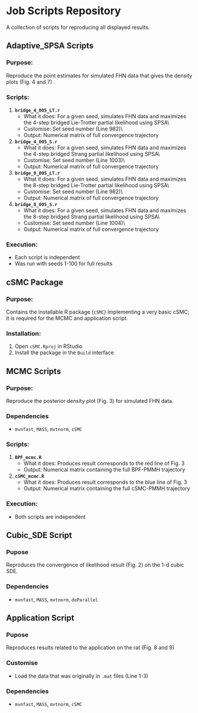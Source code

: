 # Job Scripts Repository

A collection of scripts for reproducing all displayed results.

## Adaptive_SPSA Scripts

### Purpose:

Reproduce the point estimates for simulated FHN data that gives the density plots (Fig. 4 and 7) .

### Scripts:

1.  **`bridge_4_005_LT.r`**
    -   What it does: For a given seed, simulates FHN data and maximizes the 4-step bridged Lie-Trotter partial likelihood using SPSA\
    -   Customise: Set seed number (Line 982)\
    -   Output: Numerical matrix of full convergence trajectory
2.  **`bridge_4_005_S.r`**
    -   What it does: For a given seed, simulates FHN data and maximizes the 4-step bridged Strang partial likelihood using SPSA\
    -   Customise: Set seed number (Line 1003)\
    -   Output: Numerical matrix of full convergence trajectory
3.  **`bridge_8_005_LT.r`**
    -   What it does: For a given seed, simulates FHN data and maximizes the 8-step bridged Lie-Trotter partial likelihood using SPSA\
    -   Customise: Set seed number (Line 982)\
    -   Output: Numerical matrix of full convergence trajectory
4.  **`bridge_8_005_S.r`**
    -   What it does: For a given seed, simulates FHN data and maximizes the 8-step bridged Strang partial likelihood using SPSA\
    -   Customise: Set seed number (Line 1004)\
    -   Output: Numerical matrix of full convergence trajectory

### Execution:

-   Each script is independent
-   Was run with seeds 1-100 for full results

## cSMC Package

### Purpose:

Contains the installable R package (`cSMC`) implementing a very basic cSMC; it is required for the MCMC and application script.

### Installation:

1.  Open `cSMC.Rproj` in RStudio
2.  Install the package in the `Build` interface

## MCMC Scripts

### Purpose:

Reproduce the posterior density plot (Fig. 3) for simulated FHN data.

### Dependencies

-   `mvnfast`, `MASS`, `mvtnorm`, `cSMC`

### Scripts:

1.  **`BPF_mcmc.R`**
    -   What it does: Produces result corresponds to the red line of Fig. 3
    -   Output: Numerical matrix containing the full BPF-PMMH trajectory
2.  **`cSMC_mcmc.R`**
    -   What it does: Produces result corresponds to the blue line of Fig. 3
    -   Output: Numerical matrix containing the full cSMC-PMMH trajectory

### Execution:

-   Both scripts are independent

## Cubic_SDE Script

### Pupose

Reproduces the convergence of likelihood result (Fig. 2) on the 1-d cubic SDE.

### Dependencies

-   `mvnfast`, `MASS`, `mvtnorm`, `doParallel`

## Application Script

### Pupose

Reproduces results related to the application on the rat (Fig. 8 and 9)

### Customise

-   Load the data that was originally in `.mat` files (Line 1-3)
### Dependencies

-   `mvnfast`, `MASS`, `mvtnorm`, `cSMC`
